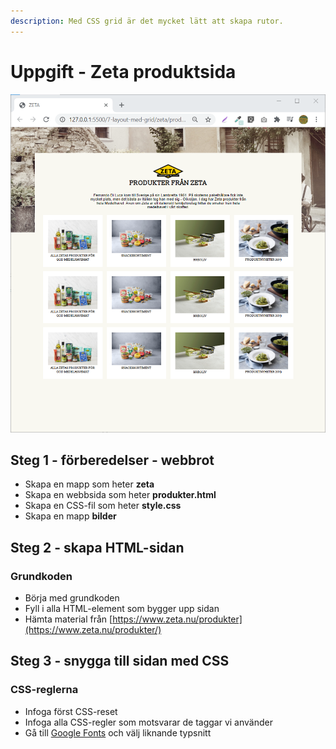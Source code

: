 ```yaml
---
description: Med CSS grid är det mycket lätt att skapa rutor.
---
```


# Uppgift - Zeta produktsida

![](../.gitbook/assets/image%20%2873%29.png)

## Steg 1 - förberedelser - webbrot <a id="steg-1-foerberedelser-webbrot"></a>

* Skapa en mapp som heter **zeta**
* Skapa en webbsida som heter **produkter.html**
* Skapa en CSS-fil som heter **style.css**
* Skapa en mapp **bilder**

## Steg 2 - skapa HTML-sidan <a id="steg-2-skapa-html-sida"></a>

### Grundkoden <a id="grundkoden"></a>

* Börja med grundkoden
* Fyll i alla HTML-element som bygger upp sidan
* Hämta material från [https://www.zeta.nu/produkter](https://www.zeta.nu/produkter/)

## **Steg 3 - snygga till sidan med CSS** <a id="steg-3-snygga-till-sidan-med-css"></a>

### CSS-reglerna <a id="css-reglerna"></a>

* Infoga först CSS-reset
* Infoga alla CSS-regler som motsvarar de taggar vi använder
* Gå till [Google Fonts](https://fonts.google.com/) och välj liknande typsnitt

[  
](https://karye.gitbook.io/webbutv1/formulaer/aterskapa-ekoladan-formulaer)

